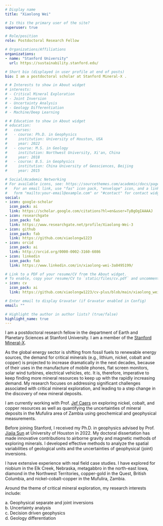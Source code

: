 ```yaml
---
# Display name
title: "Xiaolong Wei"

# Is this the primary user of the site?
superuser: true

# Role/position
role: Postdoctoral Research Fellow

# Organizations/Affiliations
organizations:
- name: "Stanford University"
  url: https://sustainability.stanford.edu/

# Short bio (displayed in user profile at end of posts)
bio: I am a postdoctoral scholar at Stanford Mineral-X .

# # Interests to show in About widget
# interests:
# - Critical Mineral Exploration
# - Joint Inversion
# - Uncertainty Analysis
# - Geology Differentiation
# - Machine/Deep Learning

# # Education to show in About widget
# education:
#   courses:
#   - course: Ph.D. in Geophysics
#     institution: University of Houston, USA
#     year: 2022
#   - course: M.S. in Geology
#     institution: Northwest University, Xi'an, China
#     year: 2018
#   - course: B.S. in Geophysics
#     institution: China University of Geosciences, Beijing
#     year: 2015

# Social/Academic Networking
# For available icons, see: https://sourcethemes.com/academic/docs/page-builder/#icons
#   For an email link, use "fas" icon pack, "envelope" icon, and a link in the
#   form "mailto:your-email@example.com" or "#contact" for contact widget.
social:
- icon: google-scholar
  icon_pack: ai
  link: https://scholar.google.com/citations?hl=en&user=TyBgOgIAAAAJ
- icon: researchgate
  icon_pack: fab
  link: https://www.researchgate.net/profile/Xiaolong-Wei-3
- icon: github
  icon_pack: fab
  link: https://github.com/xiaolongw1223
- icon: orcid
  icon_pack: ai
  link: http://orcid.org/0000-0002-3160-6086
- icon: linkedin
  icon_pack: fab
  link: https://www.linkedin.com/in/xiaolong-wei-3a8495199/

# Link to a PDF of your resume/CV from the About widget.
# To enable, copy your resume/CV to `static/files/cv.pdf` and uncomment the lines below.
- icon: cv
  icon_pack: ai
  link: https://github.com/xiaolongw1223/cv-plus/blob/main/xiaolong_wei_cv_english.pdf

# Enter email to display Gravatar (if Gravatar enabled in Config)
email: ""

# Highlight the author in author lists? (true/false)
highlight_name: true
---
```


I am a postdoctoral research fellow in the department of Earth and Planetary Sciences at Stanford University. I am a member of the [Stanford Mineral-X](https://mineralx.sites.stanford.edu/). 

As the global energy sector is shifting from fossil fuels to renewable energy sources, the demand for critical minerals (e.g., lithium, nickel, cobalt and copper) is projected to increase dramatically in the next decades, because of their uses in the manufacture of mobile phones, flat screen monitors, solar wind turbines, electrical vehicles, etc. It is, therefore, imperative to keep finding more mineral resources to keep up with the rapidly increasing demand. My research focuses on addressing significant challenges associated with critical mineral exploration, and leading to a step change in the discovery of new mineral deposits.

I am currently working with Prof. [Jef Caers](https://profiles.stanford.edu/jef-caers) on exploring nickel, cobalt, and copper resources as well as quantifying the uncertainties of mineral deposits in the Mufulira area of Zambia using geochemical and geophysical measurements.

Before joining Stanford, I received my Ph.D. in geophysics advised by Prof. [Jiajia Sun](https://sites.google.com/view/jiajiasun) at University of Houston in 2022. My doctoral dissertation has made innovative contributions to airborne gravity and magnetic methods of exploring minerals. I developed effective methods to analyze the spatial variabilities of geological units and the uncertainties of geophysical (joint) inversions.

I have extensive experience with real field case studies. I have explored for niobium in the Elk Creek, Nebraska, metagabbro in the north-east Iowa, diamond in the Northwest Territories, copper-gold in the Quest, British Columbia, and nickel-cobalt-copper in the Mufulira, Zambia.

<!-- <br> -->

Around the theme of critical mineral exploration, my research interests include:

a. Geophysical separate and joint inversions\
b. Uncertainty analysis\
c. Decision driven geophysics\
d. Geology differentiation

